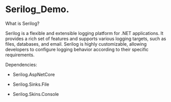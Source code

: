 # Serilog_Demo.

What is Serilog?

Serilog is a flexible and extensible logging platform for .NET applications. It provides a rich set of features and supports various logging targets, such as files, databases, and email. Serilog is highly customizable, allowing developers to configure logging behavior according to their specific requirements.

Dependencies:

- Serilog.AspNetCore

- Serilog.Sinks.File

- Serilog.Skins.Console

